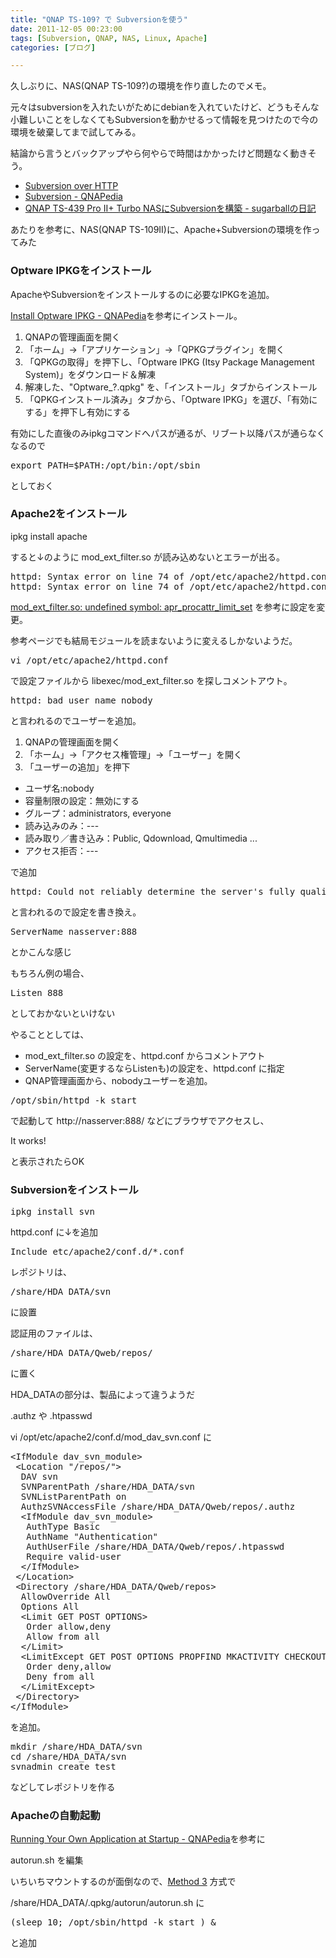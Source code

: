 ```yaml
---
title: "QNAP TS-109? で Subversionを使う"
date: 2011-12-05 00:23:00
tags: [Subversion, QNAP, NAS, Linux, Apache]
categories: [ブログ]

---
```


久しぶりに、NAS(QNAP TS-109?)の環境を作り直したのでメモ。

元々はsubversionを入れたいがためにdebianを入れていたけど、どうもそんな小難しいことをしなくてもSubversionを動かせるって情報を見つけたので今の環境を破棄してまで試してみる。

結論から言うとバックアップやら何やらで時間はかかったけど問題なく動きそう。

  * [Subversion over HTTP][1]
  * [Subversion - QNAPedia][2]
  * [QNAP TS-439 Pro II+ Turbo NASにSubversionを構築 - sugarballの日記][3]

 [1]: http://forum.qnap.com/viewtopic.php?f=32&t=1779
 [2]: http://wiki.qnap.com/wiki/Subversion
 [3]: http://d.hatena.ne.jp/sugarball/20111029/1319896597

あたりを参考に、NAS(QNAP TS-109II)に、Apache+Subversionの環境を作ってみた

### Optware IPKGをインストール

ApacheやSubversionをインストールするのに必要なIPKGを追加。

[Install Optware IPKG - QNAPedia][4]を参考にインストール。

 [4]: http://wiki.qnap.com/wiki/Install_Optware_IPKG

  1. QNAPの管理画面を開く
  2. 「ホーム」→「アプリケーション」→「QPKGプラグイン」を開く
  3. 「QPKGの取得」を押下し、「Optware IPKG (Itsy Package Management System)」をダウンロード＆解凍
  4. 解凍した、"Optware_?.qpkg" を、「インストール」タブからインストール
  5. 「QPKGインストール済み」タブから、「Optware IPKG」を選び、「有効にする」を押下し有効にする

有効にした直後のみipkgコマンドへパスが通るが、リブート以降パスが通らなくなるので

<pre>export PATH=$PATH:/opt/bin:/opt/sbin
</pre>

としておく

### Apache2をインストール

ipkg install apache

すると↓のように mod\_ext\_filter.so が読み込めないとエラーが出る。

<pre>httpd: Syntax error on line 74 of /opt/etc/apache2/httpd.conf: Cannot load /opt/libexec/mod_ext_filter.so into server: /opt/libexec/mod_ext_filter.so: undefined symbol: apr_procattr_limit_set<br />httpd: Syntax error on line 74 of /opt/etc/apache2/httpd.conf: Cannot load /opt/libexec/mod_ext_filter.so into server: /opt/libexec/mod_ext_filter.so: undefined symbol: apr_procattr_limit_set
</pre>

[mod\_ext\_filter.so: undefined symbol: apr\_procattr\_limit_set][5] を参考に設定を変更。

 [5]: http://forum.synology.com/enu/viewtopic.php?f=34&t=40959

参考ページでも結局モジュールを読まないように変えるしかないようだ。

<pre>vi /opt/etc/apache2/httpd.conf
</pre>

で設定ファイルから libexec/mod\_ext\_filter.so を探しコメントアウト。

<pre>httpd: bad user name nobody
</pre>

と言われるのでユーザーを追加。

  1. QNAPの管理画面を開く
  2. 「ホーム」→「アクセス権管理」→「ユーザー」を開く
  3. 「ユーザーの追加」を押下

  * ユーザ名:nobody
  * 容量制限の設定：無効にする
  * グループ：administrators, everyone
  * 読み込みのみ：\---
  * 読み取り／書き込み：Public, Qdownload, Qmultimedia ...
  * アクセス拒否：\---

で追加

<pre>httpd: Could not reliably determine the server's fully qualified domain name, using ? for ServerName
</pre>

と言われるので設定を書き換え。

<pre>ServerName nasserver:888
</pre>

とかこんな感じ

もちろん例の場合、

<pre>Listen 888
</pre>

としておかないといけない

やることとしては、

  * mod\_ext\_filter.so の設定を、httpd.conf からコメントアウト
  * ServerName(変更するならListenも)の設定を、httpd.conf に指定
  * QNAP管理画面から、nobodyユーザーを追加。

<pre>/opt/sbin/httpd -k start
</pre>

で起動して http://nasserver:888/ などにブラウザでアクセスし、

It works!

と表示されたらOK

### Subversionをインストール

<pre>ipkg install svn
</pre>

httpd.conf に↓を追加

<pre>Include etc/apache2/conf.d/*.conf
</pre>

レポジトリは、

<pre>/share/HDA_DATA/svn
</pre> に設置

認証用のファイルは、

<pre>/share/HDA_DATA/Qweb/repos/
</pre> に置く

HDA_DATAの部分は、製品によって違うようだ

.authz や .htpasswd 

vi /opt/etc/apache2/conf.d/mod\_dav\_svn.conf に

<pre>&lt;IfModule dav_svn_module&gt;<br /> &lt;Location "/repos/"&gt;<br />  DAV svn<br />  SVNParentPath /share/HDA_DATA/svn<br />  SVNListParentPath on<br />  AuthzSVNAccessFile /share/HDA_DATA/Qweb/repos/.authz<br />  &lt;IfModule dav_svn_module&gt;<br />   AuthType Basic<br />   AuthName "Authentication"<br />   AuthUserFile /share/HDA_DATA/Qweb/repos/.htpasswd<br />   Require valid-user<br />  &lt;/IfModule&gt;<br /> &lt;/Location&gt;<br /> &lt;Directory /share/HDA_DATA/Qweb/repos&gt;<br />  AllowOverride All<br />  Options All<br />  &lt;Limit GET POST OPTIONS&gt;<br />   Order allow,deny<br />   Allow from all<br />  &lt;/Limit&gt;<br />  &lt;LimitExcept GET POST OPTIONS PROPFIND MKACTIVITY CHECKOUT MKACTIVITY DELETE PROPPATCH MKCOL MERGE REPORT PUT COPY&gt;<br />   Order deny,allow<br />   Deny from all<br />  &lt;/LimitExcept&gt;<br /> &lt;/Directory&gt;<br />&lt;/IfModule&gt;
</pre>

を追加。

<pre>mkdir /share/HDA_DATA/svn<br />cd /share/HDA_DATA/svn<br />svnadmin create test
</pre>

などしてレポジトリを作る

### Apacheの自動起動

[Running Your Own Application at Startup - QNAPedia][6]を参考に

 [6]: http://wiki.qnap.com/wiki/Autorun.sh

autorun.sh を編集

いちいちマウントするのが面倒なので、[Method 3][7] 方式で

 [7]: http://wiki.qnap.com/wiki/Autorun.sh#Method_3

/share/HDA_DATA/.qpkg/autorun/autorun.sh に

<pre>(sleep 10; /opt/sbin/httpd -k start ) &
</pre>

と追加
